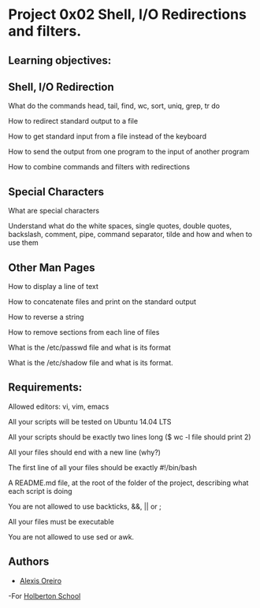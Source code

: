 # Project 0x02 Shell, I/O Redirections and filters.

## Learning objectives:

## Shell, I/O Redirection

What do the commands head, tail, find, wc, sort, uniq, grep, tr do

How to redirect standard output to a file

How to get standard input from a file instead of the keyboard

How to send the output from one program to the input of another program

How to combine commands and filters with redirections

## Special Characters

What are special characters

Understand what do the white spaces, single quotes, double quotes, backslash, comment, pipe, command separator, tilde and how and when to use them

## Other Man Pages

How to display a line of text

How to concatenate files and print on the standard output

How to reverse a string

How to remove sections from each line of files

What is the /etc/passwd file and what is its format

What is the /etc/shadow file and what is its format.

## Requirements:

Allowed editors: vi, vim, emacs

All your scripts will be tested on Ubuntu 14.04 LTS

All your scripts should be exactly two lines long ($ wc -l file should print 2)

All your files should end with a new line (why?)

The first line of all your files should be exactly #!/bin/bash

A README.md file, at the root of the folder of the project, describing what each script is doing

You are not allowed to use backticks, &&, || or ;

All your files must be executable

You are not allowed to use sed or awk.


## Authors 


- [Alexis Oreiro](https://github.com/alexoreiro)


-For [Holberton School](https://www.holbertonschool.com/uy)
